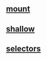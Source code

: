 ## [mount](/docs/api/mount/README.md)
## [shallow](/docs/api/shallow/README.md)
## [selectors](/docs/api/selectors.md)
